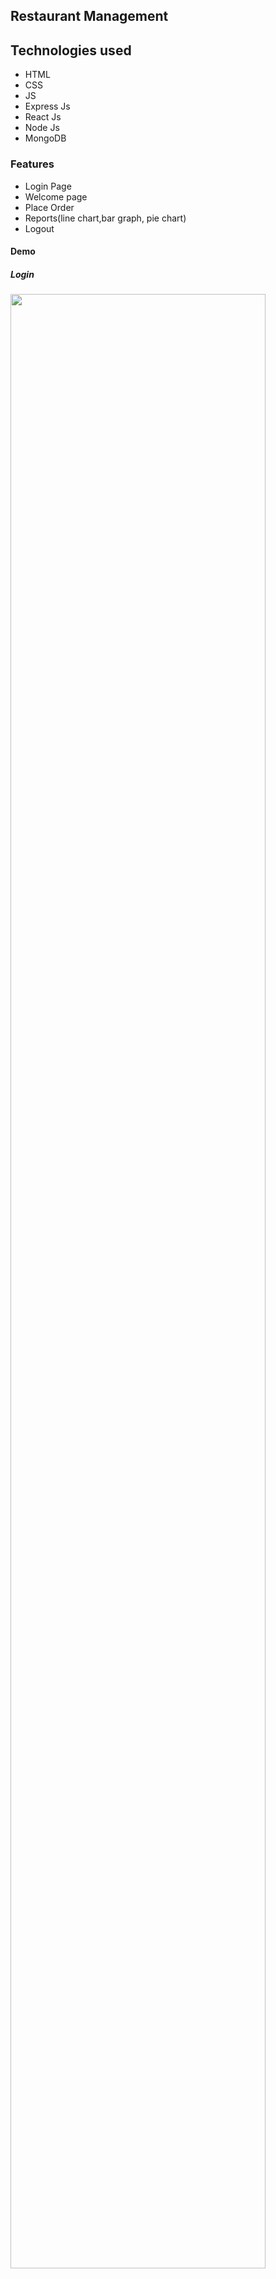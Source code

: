 ## Restaurant Management


## Technologies used
* HTML
* CSS
* JS
* Express Js
* React Js
* Node Js
* MongoDB

### Features
*  Login Page
*  Welcome page
*  Place Order
*  Reports(line chart,bar graph, pie chart)
*  Logout


#### Demo


<p align="center">
  
  ##### Login
  
<img src="images/ital1.JPG" height="90%" width="90%" >
  <br/>
  

  
  ##### Add Order

  
  <img src="images/ital3.JPG" height="90%" width="90%" >
  <br/>
  
  <img src="images/ital4.JPG" height="90%" width="90%" >
  <br/>
  
  ##### Order Reports
  <img src="images/ital5.JPG" height="90%" width="90%" >
  <br/>
  
  
  
   <img src="images/ital6.JPG" height="90%" width="90%" >
  <br/>
</p>
